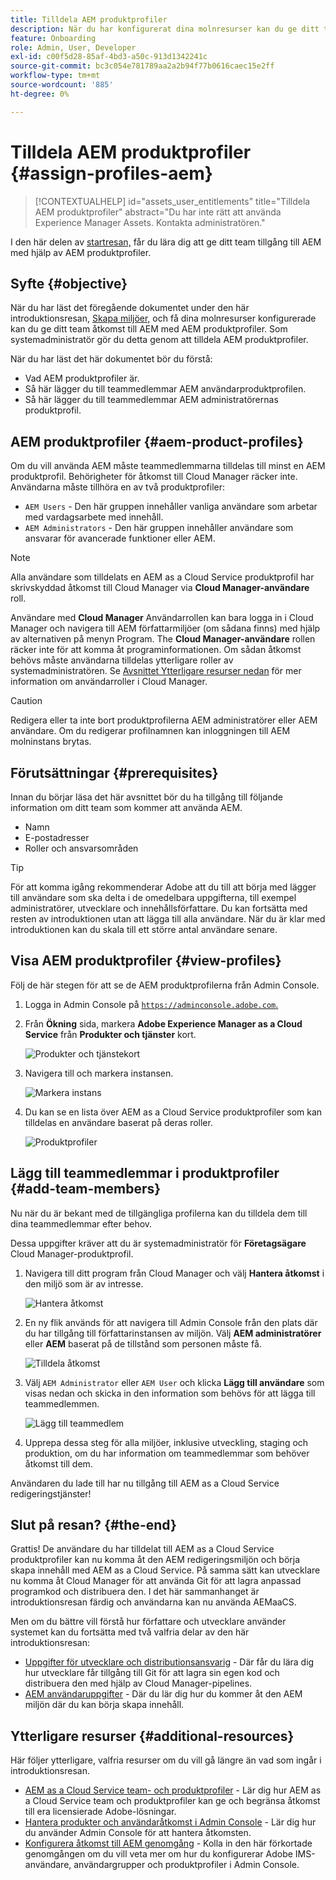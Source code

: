 ```yaml
---
title: Tilldela AEM produktprofiler
description: När du har konfigurerat dina molnresurser kan du ge ditt team åtkomst till AEM med hjälp av AEM produktprofiler.
feature: Onboarding
role: Admin, User, Developer
exl-id: c00f5d28-85af-4bd3-a50c-913d1342241c
source-git-commit: bc3c054e781789aa2a2b94f77b0616caec15e2ff
workflow-type: tm+mt
source-wordcount: '885'
ht-degree: 0%

---
```


# Tilldela AEM produktprofiler {#assign-profiles-aem}

>[!CONTEXTUALHELP]
>id="assets_user_entitlements"
>title="Tilldela AEM produktprofiler"
>abstract="Du har inte rätt att använda Experience Manager Assets. Kontakta administratören."

I den här delen av [startresan,](overview.md) får du lära dig att ge ditt team tillgång till AEM med hjälp av AEM produktprofiler.

## Syfte {#objective}

När du har läst det föregående dokumentet under den här introduktionsresan, [Skapa miljöer,](create-environments.md) och få dina molnresurser konfigurerade kan du ge ditt team åtkomst till AEM med AEM produktprofiler. Som systemadministratör gör du detta genom att tilldela AEM produktprofiler.

När du har läst det här dokumentet bör du förstå:

* Vad AEM produktprofiler är.
* Så här lägger du till teammedlemmar AEM användarproduktprofilen.
* Så här lägger du till teammedlemmar AEM administratörernas produktprofil.

## AEM produktprofiler {#aem-product-profiles}

Om du vill använda AEM måste teammedlemmarna tilldelas till minst en AEM produktprofil. Behörigheter för åtkomst till Cloud Manager räcker inte. Användarna måste tillhöra en av två produktprofiler:

* `AEM Users` - Den här gruppen innehåller vanliga användare som arbetar med vardagsarbete med innehåll.
* `AEM Administrators` - Den här gruppen innehåller användare som ansvarar för avancerade funktioner eller AEM.

>[!NOTE]
>
>Alla användare som tilldelats en AEM as a Cloud Service produktprofil har skrivskyddad åtkomst till Cloud Manager via **Cloud Manager-användare** roll.
>
>Användare med **Cloud Manager** Användarrollen kan bara logga in i Cloud Manager och navigera till AEM författarmiljöer (om sådana finns) med hjälp av alternativen på menyn Program. The **Cloud Manager-användare** rollen räcker inte för att komma åt programinformationen. Om sådan åtkomst behövs måste användarna tilldelas ytterligare roller av systemadministratören.
>Se [Avsnittet Ytterligare resurser nedan](#additional-resources) för mer information om användarroller i Cloud Manager.

>[!CAUTION]
>
>Redigera eller ta inte bort produktprofilerna AEM administratörer eller AEM användare. Om du redigerar profilnamnen kan inloggningen till AEM molninstans brytas.

## Förutsättningar {#prerequisites}

Innan du börjar läsa det här avsnittet bör du ha tillgång till följande information om ditt team som kommer att använda AEM.

* Namn
* E-postadresser
* Roller och ansvarsområden

>[!TIP]
>
>För att komma igång rekommenderar Adobe att du till att börja med lägger till användare som ska delta i de omedelbara uppgifterna, till exempel administratörer, utvecklare och innehållsförfattare. Du kan fortsätta med resten av introduktionen utan att lägga till alla användare. När du är klar med introduktionen kan du skala till ett större antal användare senare.

## Visa AEM produktprofiler {#view-profiles}

Följ de här stegen för att se de AEM produktprofilerna från Admin Console.

1. Logga in Admin Console på [`https://adminconsole.adobe.com`.](https://adminconsole.adobe.com)

1. Från **Ökning** sida, markera **Adobe Experience Manager as a Cloud Service** från **Produkter och tjänster** kort.

   ![Produkter och tjänstekort](/help/journey-onboarding/assets/assign-team1.png)

1. Navigera till och markera instansen.

   ![Markera instans](/help/journey-onboarding/assets/cloud-profiles-1.png)

1. Du kan se en lista över AEM as a Cloud Service produktprofiler som kan tilldelas en användare baserat på deras roller.

   ![Produktprofiler](/help/journey-onboarding/assets/cloud-profiles-2.png)

## Lägg till teammedlemmar i produktprofiler {#add-team-members}

Nu när du är bekant med de tillgängliga profilerna kan du tilldela dem till dina teammedlemmar efter behov.

Dessa uppgifter kräver att du är systemadministratör för **Företagsägare** Cloud Manager-produktprofil.

1. Navigera till ditt program från Cloud Manager och välj **Hantera åtkomst** i den miljö som är av intresse.

   ![Hantera åtkomst](/help/journey-onboarding/assets/add-team1.png)

1. En ny flik används för att navigera till Admin Console från den plats där du har tillgång till författarinstansen av miljön. Välj **AEM administratörer** eller **AEM** baserat på de tillstånd som personen måste få.

   ![Tilldela åtkomst](/help/journey-onboarding/assets/add-team2.png)

1. Välj `AEM Administrator` eller `AEM User` och klicka **Lägg till användare** som visas nedan och skicka in den information som behövs för att lägga till teammedlemmen.

   ![Lägg till teammedlem](/help/journey-onboarding/assets/add-team3.png)

1. Upprepa dessa steg för alla miljöer, inklusive utveckling, staging och produktion, om du har information om teammedlemmar som behöver åtkomst till dem.

Användaren du lade till har nu tillgång till AEM as a Cloud Service redigeringstjänster!

## Slut på resan? {#the-end}

Grattis! De användare du har tilldelat till AEM as a Cloud Service produktprofiler kan nu komma åt den AEM redigeringsmiljön och börja skapa innehåll med AEM as a Cloud Service. På samma sätt kan utvecklare nu komma åt Cloud Manager för att använda Git för att lagra anpassad programkod och distribuera den. I det här sammanhanget är introduktionsresan färdig och användarna kan nu använda AEMaaCS.

Men om du bättre vill förstå hur författare och utvecklare använder systemet kan du fortsätta med två valfria delar av den här introduktionsresan:

* [Uppgifter för utvecklare och distributionsansvarig](developers.md) - Där får du lära dig hur utvecklare får tillgång till Git för att lagra sin egen kod och distribuera den med hjälp av Cloud Manager-pipelines.
* [AEM användaruppgifter](aem-users.md) - Där du lär dig hur du kommer åt den AEM miljön där du kan börja skapa innehåll.

## Ytterligare resurser {#additional-resources}

Här följer ytterligare, valfria resurser om du vill gå längre än vad som ingår i introduktionsresan.

* [AEM as a Cloud Service team- och produktprofiler](/help/onboarding/aem-cs-team-product-profiles.md) - Lär dig hur AEM as a Cloud Service team och produktprofiler kan ge och begränsa åtkomst till era licensierade Adobe-lösningar.
* [Hantera produkter och användaråtkomst i Admin Console](/help/security/ims-support.md#managing-products-and-user-access-in-admin-console) - Lär dig hur du använder Admin Console för att hantera åtkomsten.
* [Konfigurera åtkomst till AEM genomgång](https://experienceleague.adobe.com/docs/experience-manager-learn/cloud-service/accessing/walk-through.html) - Kolla in den här förkortade genomgången om du vill veta mer om hur du konfigurerar Adobe IMS-användare, användargrupper och produktprofiler i Admin Console.

